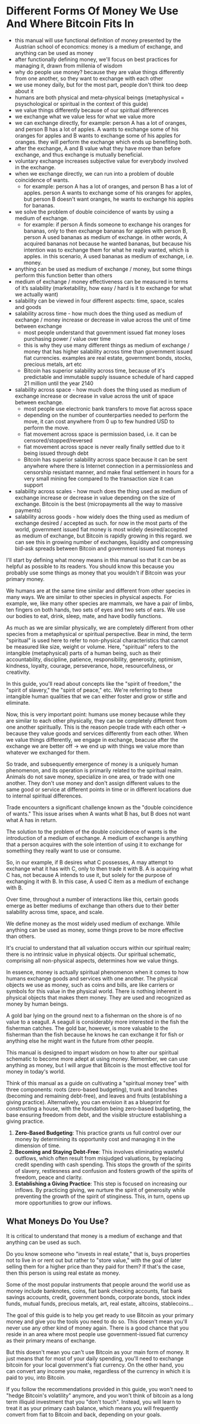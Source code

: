 # Different Forms Of Money We Use And Where Bitcoin Fits In

* this manual will use functional definition of money presented by the Austrian school of economics: money is a medium of exchange, and anything can be used as money
* after functionally defining money, we'll focus on best practices for managing it, drawn from millenia of wisdom
* why do people use money? because they are value things differently from one another, so they want to exchange with each other
* we use money daily, but for the most part, people don't think too deep about it
* humans are both physical and meta-physical beings (metaphysical = psyschological or spiritual in the context of this guide)
* we value things differently because of our spiritual differences
* we exchange what we value less for what we value more
* we can exchange directly, for example: person A has a lot of oranges, and person B has a lot of apples. A wants to exchange some of his oranges for apples and B wants to exchange some of his apples for oranges. they will perform the exchange which ends up benefiting both.
* after the exchange, A and B value what they have more than before exchange, and thus exchange is mutually beneficial.
* voluntary exchange increases subjective value for everybody involved in the exchange.
* when we exchange directly, we can run into a problem of double coincidence of wants.
  * for example: person A has a lot of oranges, and person B has a lot of apples. person A wants to exchange some of his oranges for apples, but person B doesn't want oranges, he wants to exchange his apples for bananas.
* we solve the problem of double coincidence of wants by using a medium of exchange.
  * for example: if person A  finds someone to exchange his oranges for bananas, only to then exchange bananas for apples with person B, person A used bananas as medium of exchange. in other words, A acquired bananas not because he wanted bananas, but because his intention was to exchange them for what he really wanted, which is apples. in this scenario, A used bananas as medium of exchange, i.e. money. &#x20;
* anything can be used as medium of exchange / money, but some things perform this function better than others
* medium of exchange / money effectiveness can be measured in terms of it’s salability (marketability, how easy / hard is it to exchange for what we actually want)
* salability can be viewed in four different aspects: time, space, scales and goods
* salability across time - how much does the thing used as medium of exchange / money increase or decrease in value across the unit of time between exchange
  * most people understand that government issued fiat money loses purchasing power / value over time
  * this is why they use many different things as medium of exchange / money that has higher salability across time than government issued fiat currencies. examples are real estate, government bonds, stocks, precious metals, art etc
  * Bitcoin has superior salability across time, because of it's predictable and immutable supply issuance schedule of hard capped 21 million until the year 2140
* salability across space - how much does the thing used as medium of exchange increase or decrease in value across the unit of space between exchange.&#x20;
  * most people use electronic bank transfers to move fiat across space
  * depending on the number of counterparties needed to perform the move, it can cost anywhere from 0 up to few hundred USD to perform the move.
  * fiat movement across space is permission based, i.e. it can be censored/stopped/reversed
  * fiat movement across space is never really finally settled due to it being issued through debt
  * Bitcoin has superior salability across space because it can be sent anywhere where there is Internet connection in a permissionless and censorship resistant manner, and make final settlement in hours for a very small mining fee compared to the transaction size it can support
* salability across scales - how much does the thing used as medium of exchange increase or decrease in value depending on the size of exchange. Bitcoin is the best (micropayments all the way to massive payments)
* salability across goods - how widely does the thing used as medium of exchange desired / accepted as such. for now in the most parts of the world, government issued fiat money is most widely desired/accepted as medium of exchange, but Bitcoin is rapidly growing in this regard. we can see this in growing number of exchanges, liquidity and compressing bid-ask spreads between Bitcoin and government issued fiat moneys

I'll start by defining what money means in this manual so that it can be as helpful as possible to its readers. You should know this because you probably use some things as money that you wouldn't if Bitcoin was your primary money.

We humans are at the same time similar and different from other species in many ways. We are similar to other species in physical aspects. For example, we, like many other species are mammals, we have a pair of limbs, ten fingers on both hands, two sets of eyes and two sets of ears. We use our bodies to eat, drink, sleep, mate, and have bodily functions.&#x20;

As much as we are similar physically, we are completely different from other species from a metaphysical or spiritual perspective. Bear in mind, the term "spiritual" is used here to refer to non-physical characteristics that cannot be measured like size, weight or volume. Here, "spiritual" refers to the intangible (metaphysical) parts of a human being, such as their accountability, discipline, patience, responsibility, generosity, optimism, kindness, loyalty, courage, perseverance, hope, resourcefulness, or creativity.&#x20;

In this guide, you'll read about concepts like the "spirit of freedom," the "spirit of slavery," the "spirit of peace," etc. We're referring to these intangible human qualities that we can either foster and grow or stifle and eliminate.

Now, this is very important point: humans use money because while they are similar to each other physically, they can be completely different from one another spiritually. This is the reason people trade with each other -> because they value goods and services differently from each other. When we value things differently, we engage in exchange, beacuse after the exchange we are better off -> we end up with things we value more than whatever we exchanged for them.

So trade, and subsequently emergence of money is a uniquely human phenomenon, and its operation is primarily related to the spiritual realm. Animals do not save money, specialize in one area, or trade with one another. They don't use money and don't assign different values to the same good or service at different points in time or in different locations due to internal spiritual differences.

Trade encounters a significant challenge known as the "double coincidence of wants." This issue arises when A wants what B has, but B does not want what A has in return.

The solution to the problem of the double coincidence of wants is the introduction of a medium of exchange. A medium of exchange is anything that a person acquires with the sole intention of using it to exchange for something they really want to use or consume.&#x20;

So, in our example, if B desires what C possesses, A may attempt to exchange what it has with C, only to then trade it with B. A is acquiring what C has, not because A intends to use it, but solely for the purpose of exchanging it with B. In this case, A used C item as a medium of exchange with B.

Over time, throughout a number of interactions like this, certain goods emerge as better mediums of exchange than others due to their better salability across time, space, and scale.

We define money as the most widely used medium of exchange. While anything can be used as money, some things prove to be more effective than others.

It's crucial to understand that all valuation occurs within our spiritual realm; there is no intrinsic value in physical objects. Our spiritual schematic, comprising all non-physical aspects, determines how we value things.

In essence, money is actually spiritual phenomenon when it comes to how humans exchange goods and services with one another. The physical objects we use as money, such as coins and bills, are like carriers or symbols for this value in the physical world. There is nothing inherent in physical objects that makes them money. They are used and recognized as money by human beings.&#x20;

A gold bar lying on the ground next to a fisherman on the shore is of no value to a seagull. A seagull is considerably more interested in the fish the fisherman catches. The gold bar, however, is more valuable to the fisherman than the fish because he knows he can exchange it for fish or anything else he might want in the future from other people.

This manual is designed to impart wisdom on how to alter our spiritual schematic to become more adept at using money. Remember, we can use anything as money, but I will argue that Bitcoin is the most effective tool for money in today's world.&#x20;

Think of this manual as a guide on cultivating a "spiritual money tree" with three components: roots (zero-based budgeting), trunk and branches (becoming and remaining debt-free), and leaves and fruits (establishing a giving practice). Alternatively, you can envision it as a blueprint for constructing a house, with the foundation being zero-based budgeting, the base ensuring freedom from debt, and the visible structure establishing a giving practice.

1. **Zero-Based Budgeting**: This practice grants us full control over our money by determining its opportunity cost and managing it in the dimension of time.
2. **Becoming and Staying Debt-Free**: This involves eliminating wasteful outflows, which often result from misjudged valuations, by replacing credit spending with cash spending. This stops the growth of the spirits of slavery, restlesness and confusion and fosters growth of the spirits of freedom, peace and clarity.
3. **Establishing a Giving Practice**: This step is focused on increasing our inflows. By practicing giving, we nurture the spirit of generosity while preventing the growth of the spirit of stinginess. This, in turn, opens up more opportunities to grow our inflows.

## **What Moneys Do You Use?**

It is critical to understand that money is a medium of exchange and that anything can be used as such.

Do you know someone who "invests in real estate," that is, buys properties not to live in or rent out but rather to "store value," with the goal of later selling them for a higher price than they paid for them? If that's the case, then this person is using real estate as money.

Some of the most popular instruments that people around the world use as money include banknotes, coins, fiat bank checking accounts, fiat bank savings accounts, credit, government bonds, corporate bonds, stock index funds, mutual funds, precious metals, art, real estate, altcoins, stablecoins...

The goal of this guide is to help you get ready to use Bitcoin as your primary money and give you the tools you need to do so. This doesn't mean you'll never use any other kind of money again. There is a good chance that you reside in an area where most people use government-issued fiat currency as their primary means of exchange.&#x20;

But this doesn't mean you can't use Bitcoin as your main form of money. It just means that for most of your daily spending, you'll need to exchange bitcoin for your local government's fiat currency. On the other hand, you can convert any income you make, regardless of the currency in which it is paid to you, into Bitcoin.

If you follow the recommendations provided in this guide, you won't need to "hedge Bitcoin's volatility" anymore, and you won't think of bitcoin as a long term illiquid investment that you "don't touch". Instead, you will learn to treat it as your primary cash balance, which means you will frequently convert from fiat to Bitcoin and back, depending on your goals.
